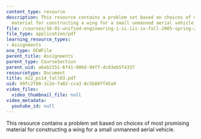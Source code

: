 ```yaml
---
content_type: resource
description: This resource contains a problem set based on choices of most promising
  material for constructing a wing for a small unmanned aerial vehicle.
file: /courses/16-01-unified-engineering-i-ii-iii-iv-fall-2005-spring-2006/99fc2f801c2efa82cca38c5b88ff45a9_m22_ps14_fall03.pdf
file_type: application/pdf
learning_resource_types:
- Assignments
ocw_type: OCWFile
parent_title: Assignments
parent_type: CourseSection
parent_uid: a6eb2151-6f41-806d-94ff-dc83eb5f4337
resourcetype: Document
title: m22_ps14_fall03.pdf
uid: 99fc2f80-1c2e-fa82-cca3-8c5b88ff45a9
video_files:
  video_thumbnail_file: null
video_metadata:
  youtube_id: null
---
```

This resource contains a problem set based on choices of most promising material for constructing a wing for a small unmanned aerial vehicle.

